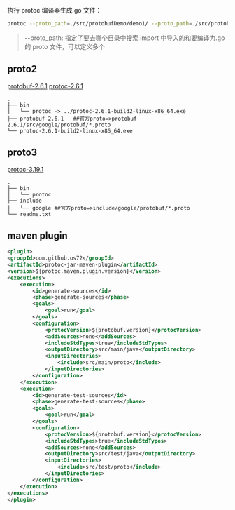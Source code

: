 执行 protoc 编译器生成 go 文件：

```bash
protoc --proto_path=./src/protobufDemo/demo1/ --proto_path=./src/protobufDemo/demo2 --go_out=./src/protobufDemo/demo2 ./*.proto
```

> --proto_path: 指定了要去哪个目录中搜索 import 中导入的和要编译为.go 的 proto 文件，可以定义多个

## proto2

[protobuf-2.6.1](https://github.com/protocolbuffers/protobuf/releases?page=9)
[protoc-2.6.1](https://repo1.maven.org/maven2/com/google/protobuf/protoc/2.6.1-build2/)

```log
.
├── bin
│   └── protoc -> ../protoc-2.6.1-build2-linux-x86_64.exe
├── protobuf-2.6.1   ##官方proto=>protobuf-2.6.1/src/google/protobuf/*.proto
└── protoc-2.6.1-build2-linux-x86_64.exe
```

## proto3

[protoc-3.19.1](https://github.com/protocolbuffers/protobuf/releases?page=1)

```log
.
├── bin
│   └── protoc
├── include
│   └── google ##官方proto=>include/google/protobuf/*.proto
└── readme.txt
```

## maven plugin

```xml
<plugin>
<groupId>com.github.os72</groupId>
<artifactId>protoc-jar-maven-plugin</artifactId>
<version>${protoc.maven.plugin.version}</version>
<executions>
    <execution>
        <id>generate-sources</id>
        <phase>generate-sources</phase>
        <goals>
            <goal>run</goal>
        </goals>
        <configuration>
            <protocVersion>${protobuf.version}</protocVersion>
            <addSources>none</addSources>
            <includeStdTypes>true</includeStdTypes>
            <outputDirectory>src/main/java</outputDirectory>
            <inputDirectories>
                <include>src/main/proto</include>
            </inputDirectories>
        </configuration>
    </execution>
    <execution>
        <id>generate-test-sources</id>
        <phase>generate-test-sources</phase>
        <goals>
            <goal>run</goal>
        </goals>
        <configuration>
            <protocVersion>${protobuf.version}</protocVersion>
            <includeStdTypes>true</includeStdTypes>
            <addSources>none</addSources>
            <outputDirectory>src/test/java</outputDirectory>
            <inputDirectories>
                <include>src/test/proto</include>
            </inputDirectories>
        </configuration>
    </execution>
</executions>
</plugin>
```
